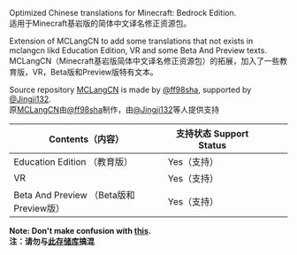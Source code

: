 Optimized Chinese translations for Minecraft: Bedrock Edition.<br>
适用于Minecraft基岩版的简体中文译名修正资源包。

Extension of MCLangCN to add some translations that not exists in mclangcn likd Education Edition, VR and some Beta And Preview texts.<br>
MCLangCN（Minecraft基岩版简体中文译名修正资源包）的拓展，加入了一些教育版，VR，Beta版和Preview版特有文本。


Source repository [MCLangCN](https://github.com/ff98sha/mclangcn) is made by [@ff98sha](https://github.com/ff98sha), supported by [@Jingji132](https://github.com/jingji132).  <br>
原[MCLangCN](https://github.com/ff98sha/mclangcn)由[@ff98sha](https://github.com/ff98sha)制作，由[@Jingji132](https://github.com/jingji132)等人提供支持

| Contents（内容）                       | 支持状态 Support Status |   |   |   |
|----------------------------------------|-------------------------|---|---|---|
| Education Edition （教育版）           | Yes（支持）             |   |   |   |
| VR                                     | Yes（支持）             |   |   |   |
| Beta And Preview （Beta版和Preview版） | Yes（支持）             |   |   |   |


**Note: Don't make confusion with [this](https://github.com/Spectrollay/mclang_cn).**<br>
**注：请勿与[此存储库](https://github.com/Spectrollay/mclang_cn)搞混**